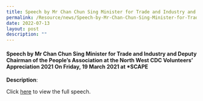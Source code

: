 ```yaml
---
title: Speech by Mr Chan Chun Sing Minister for Trade and Industry and Deputy Chairman
permalink: /Resource/news/Speech-by-Mr-Chan-Chun-Sing-Minister-for-Trade-and-Industry-and-Deputy-Chairman
date: 2022-07-13
layout: post
description: ""
---
```

#### Speech by Mr Chan Chun Sing Minister for Trade and Industry and Deputy Chairman of the People’s Association at the North West CDC Volunteers’ Appreciation 2021 On Friday, 19 March 2021 at \*SCAPE

 

**Description**: 

Click [here](/files/NewsRoom/Speech-by-Mr-Chan-Chun-Sing-Minister-for-Trade-and-Industry-and-Deputy-Chairman.pdf) to view the full speech.